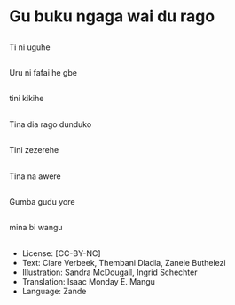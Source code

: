 # Gu buku ngaga wai du rago

##
Ti ni uguhe

##
Uru ni fafai he gbe

##
tini kikihe

##
Tina dia rago dunduko

##
Tini zezerehe

##
Tina na awere

##
Gumba gudu yore

##
mina bi wangu

##
* License: [CC-BY-NC]
* Text: Clare Verbeek, Thembani Dladla, Zanele Buthelezi
* Illustration: Sandra McDougall, Ingrid Schechter
* Translation: Isaac Monday E. Mangu
* Language: Zande
